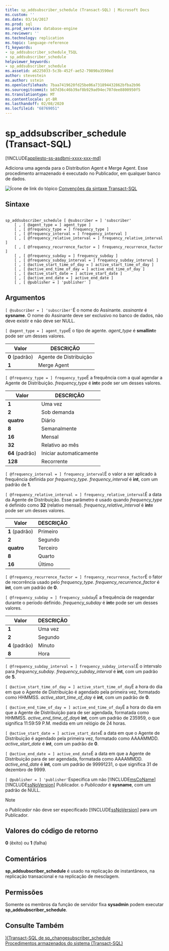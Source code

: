 ```yaml
---
title: sp_addsubscriber_schedule (Transact-SQL) | Microsoft Docs
ms.custom: ''
ms.date: 03/14/2017
ms.prod: sql
ms.prod_service: database-engine
ms.reviewer: ''
ms.technology: replication
ms.topic: language-reference
f1_keywords:
- sp_addsubscriber_schedule_TSQL
- sp_addsubscriber_schedule
helpviewer_keywords:
- sp_addsubscriber_schedule
ms.assetid: a6225033-5c3b-452f-ae52-79890a3590ed
author: stevestein
ms.author: sstein
ms.openlocfilehash: 7baa7419620fd25be06a731894432862bfba2b96
ms.sourcegitcommit: b87d36c46b39af8b929ad94ec707dee8800950f5
ms.translationtype: MT
ms.contentlocale: pt-BR
ms.lasthandoff: 02/08/2020
ms.locfileid: "68769051"
---
```

# <a name="sp_addsubscriber_schedule-transact-sql"></a>sp_addsubscriber_schedule (Transact-SQL)
[!INCLUDE[appliesto-ss-asdbmi-xxxx-xxx-md](../../includes/appliesto-ss-asdbmi-xxxx-xxx-md.md)]

  Adiciona uma agenda para o Distribution Agent e Merge Agent. Esse procedimento armazenado é executado no Publicador, em qualquer banco de dados.  
  
 ![Ícone de link do tópico](../../database-engine/configure-windows/media/topic-link.gif "Ícone de link do tópico") [Convenções da sintaxe Transact-SQL](../../t-sql/language-elements/transact-sql-syntax-conventions-transact-sql.md)  
  
## <a name="syntax"></a>Sintaxe  
  
```  
  
sp_addsubscriber_schedule [ @subscriber = ] 'subscriber'  
    [ , [ @agent_type = ] agent_type ]  
    [ , [ @frequency_type = ] frequency_type ]  
    [ , [ @frequency_interval = ] frequency_interval ]  
    [ , [ @frequency_relative_interval = ] frequency_relative_interval ]  
    [ , [ @frequency_recurrence_factor = ] frequency_recurrence_factor ]  
    [ , [ @frequency_subday = ] frequency_subday ]  
    [ , [ @frequency_subday_interval = ] frequency_subday_interval ]  
    [ , [ @active_start_time_of_day = ] active_start_time_of_day ]  
    [ , [ @active_end_time_of_day = ] active_end_time_of_day ]  
    [ , [ @active_start_date = ] active_start_date ]  
    [ , [ @active_end_date = ] active_end_date ]  
    [ , [ @publisher = ] 'publisher' ]  
```  
  
## <a name="arguments"></a>Argumentos  
`[ @subscriber = ] 'subscriber'`É o nome do Assinante. *assinante* é **sysname**. O nome do Assinante deve ser exclusivo no banco de dados, não deve existir e não deve ser NULL.  
  
`[ @agent_type = ] agent_type`É o tipo de agente. *agent_type* é **smallint**e pode ser um desses valores.  
  
|Valor|DESCRIÇÃO|  
|-----------|-----------------|  
|**0** (padrão)|Agente de Distribuição|  
|**1**|Merge Agent|  
  
`[ @frequency_type = ] frequency_type`É a frequência com a qual agendar a Agente de Distribuição. *frequency_type* é **int**e pode ser um desses valores.  
  
|Valor|DESCRIÇÃO|  
|-----------|-----------------|  
|**1**|Uma vez|  
|**2**|Sob demanda|  
|**quatro**|Diário|  
|**8**|Semanalmente|  
|**16**|Mensal|  
|**32**|Relativo ao mês|  
|**64** (padrão)|Iniciar automaticamente|  
|**128**|Recorrente|  
  
`[ @frequency_interval = ] frequency_interval`É o valor a ser aplicado à frequência definida por *frequency_type*. *frequency_interval* é **int**, com um padrão de **1**.  
  
`[ @frequency_relative_interval = ] frequency_relative_interval`É a data da Agente de Distribuição. Esse parâmetro é usado quando *frequency_type* é definido como **32** (relativo mensal). *frequency_relative_interval* é **int**e pode ser um desses valores.  
  
|Valor|DESCRIÇÃO|  
|-----------|-----------------|  
|**1** (padrão)|Primeiro|  
|**2**|Segundo|  
|**quatro**|Terceiro|  
|**8**|Quarto|  
|**16**|Último|  
  
`[ @frequency_recurrence_factor = ] frequency_recurrence_factor`É o fator de recorrência usado pelo *frequency_type*. *frequency_recurrence_factor* é **int**, com um padrão de **0**.  
  
`[ @frequency_subday = ] frequency_subday`É a frequência de reagendar durante o período definido. *frequency_subday* é **int**e pode ser um desses valores.  
  
|Valor|DESCRIÇÃO|  
|-----------|-----------------|  
|**1**|Uma vez|  
|**2**|Segundo|  
|**4** (padrão)|Minuto|  
|**8**|Hora|  
  
`[ @frequency_subday_interval = ] frequency_subday_interval`É o intervalo para *frequency_subday*. *frequency_subday_interval* é **int**, com um padrão de **5**.  
  
`[ @active_start_time_of_day = ] active_start_time_of_day`É a hora do dia em que o Agente de Distribuição é agendado pela primeira vez, formatado como HHMMSS. *active_start_time_of_day* é **int**, com um padrão de **0**.  
  
`[ @active_end_time_of_day = ] active_end_time_of_day`É a hora do dia em que a Agente de Distribuição para de ser agendada, formatada como HHMMSS. *active_end_time_of_day*é **int**, com um padrão de 235959, o que significa 11:59:59 P.M. medida em um relógio de 24 horas.  
  
`[ @active_start_date = ] active_start_date`É a data em que o Agente de Distribuição é agendado pela primeira vez, formatado como AAAAMMDD. *active_start_date* é **int**, com um padrão de **0**.  
  
`[ @active_end_date = ] active_end_date`É a data em que a Agente de Distribuição para de ser agendada, formatada como AAAAMMDD. *active_end_date* é **int**, com um padrão de 99991231, o que significa 31 de dezembro de 9999.  
  
`[ @publisher = ] 'publisher'`Especifica um não [!INCLUDE[msCoName](../../includes/msconame-md.md)] [!INCLUDE[ssNoVersion](../../includes/ssnoversion-md.md)] Publicador. o *Publicador* é **sysname**, com um padrão de NULL.  
  
> [!NOTE]  
>  o *Publicador* não deve ser especificado [!INCLUDE[ssNoVersion](../../includes/ssnoversion-md.md)] para um Publicador.  
  
## <a name="return-code-values"></a>Valores do código de retorno  
 **0** (êxito) ou **1** (falha)  
  
## <a name="remarks"></a>Comentários  
 **sp_addsubscriber_schedule** é usado na replicação de instantâneos, na replicação transacional e na replicação de mesclagem.  
  
## <a name="permissions"></a>Permissões  
 Somente os membros da função de servidor fixa **sysadmin** podem executar **sp_addsubscriber_schedule**.  
  
## <a name="see-also"></a>Consulte Também  
 [&#41;&#40;Transact-SQL de sp_changesubscriber_schedule](../../relational-databases/system-stored-procedures/sp-changesubscriber-schedule-transact-sql.md)   
 [Procedimentos armazenados do sistema &#40;Transact-SQL&#41;](../../relational-databases/system-stored-procedures/system-stored-procedures-transact-sql.md)  
  
  
